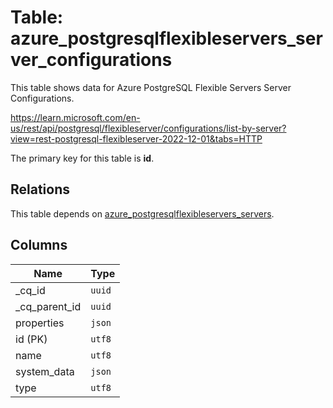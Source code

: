 # Table: azure_postgresqlflexibleservers_server_configurations

This table shows data for Azure PostgreSQL Flexible Servers Server Configurations.

https://learn.microsoft.com/en-us/rest/api/postgresql/flexibleserver/configurations/list-by-server?view=rest-postgresql-flexibleserver-2022-12-01&tabs=HTTP

The primary key for this table is **id**.

## Relations

This table depends on [azure_postgresqlflexibleservers_servers](azure_postgresqlflexibleservers_servers.md).

## Columns

| Name          | Type          |
| ------------- | ------------- |
|_cq_id|`uuid`|
|_cq_parent_id|`uuid`|
|properties|`json`|
|id (PK)|`utf8`|
|name|`utf8`|
|system_data|`json`|
|type|`utf8`|